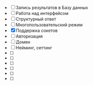 -   [ ] Запись результатов в Базу данных
-   [ ] Работа над интерфейсом
-   [ ] Структурный ответ
-   [ ] Многопользовательский режим
-   [x] Поддержка сокетов
-   [ ] Авторизация
-   [ ] Домен
-   [ ] Нейминг, сеттинг
-   [ ]
-   [ ]
-   [ ]
-   [ ]
-   [ ]
-   [ ]

